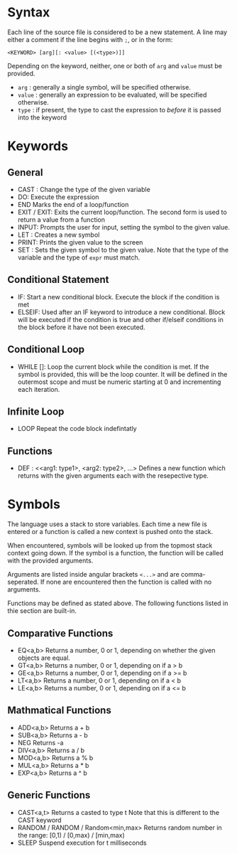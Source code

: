 # Syntax
Each line of the source file is considered to be a new statement. A line may either a comment if the line begins with `;`, or in the form:

`<KEYWORD> [arg][: <value> [(<type>)]]`

Depending on the keyword, neither, one or both of `arg` and `value` must be provided.
- `arg` : generally a single symbol, will be specified otherwise.
- `value` : generally an expression to be evaluated, will be specified otherwise.
- `type` : if present, the type to cast the expression to *before* it is passed into the keyword

# Keywords

## General

- CAST <symbol>: <type>
Change the type of the given variable
- DO: <expr>
Execute the expression
- END
Marks the end of a loop/function
- EXIT / EXIT: <expr>
Exits the current loop/function. The second form is used to return a value from a function
- INPUT: <symbol>
Prompts the user for input, setting the symbol to the given value.
- LET <symbol>: <expr>
Creates a new symbol
- PRINT: <expr>
Prints the given value to the screen
- SET <symbol>: <expr>
Sets the given symbol to the given value. Note that the type of the variable and the type of `expr` must match.

## Conditional Statement

- IF: <expr>
Start a new conditional block. Execute the block if the condition is met
- ELSEIF: <expr>
Used after an IF keyword to introduce a new conditional. Block will be executed if the condition is true and other if/elseif conditions in the block before it have not been executed.

## Conditional Loop

- WHILE [<symbol>]: <expr>
Loop the current block while the condition is met.
If the symbol is provided, this will be the loop counter. It will be defined in the outermost scope and must be numeric starting at 0 and incrementing each iteration.

## Infinite Loop

- LOOP
Repeat the code block indefintatly

## Functions

- DEF <symbol>: <type> <<arg1: type1>, <arg2: type2>, ...>
Defines a new function which returns <type> with the given arguments each with the resepective type.

# Symbols

The language uses a stack to store variables. Each time a new file is entered or a function is called a new context is pushed onto the stack.

When encountered, symbols will be looked up from the topmost stack context going down. If the symbol is a function, the function will be called with the provided arguments.

Arguments are listed inside angular brackets `<...>` and are comma-seperated. If none are encountered then the function is called with no arguments.

Functions may be defined as stated above. The following functions listed in thie section are built-in.

## Comparative Functions

- EQ<a,b>
Returns a number, 0 or 1, depending on whether the given objects are equal.
- GT<a,b>
Returns a number, 0 or 1, depending on if a > b
- GE<a,b>
Returns a number, 0 or 1, depending on if a >= b
- LT<a,b>
Returns a number, 0 or 1, depending on if a < b
- LE<a,b>
Returns a number, 0 or 1, depending on if a <= b

## Mathmatical Functions

- ADD<a,b>
Returns a + b
- SUB<a,b>
Returns a - b
- NEG<a>
Returns -a
- DIV<a,b>
Returns a / b
- MOD<a,b>
Returns a % b
- MUL<a,b>
Returns a * b
- EXP<a,b>
Returns a ^ b

## Generic Functions

- CAST<a,t>
Returns a casted to type t
Note that this is different to the CAST keyword
- RANDOM / RANDOM<max> / Random<min,max>
Returns random number in the range: [0,1) / [0,max) / [min,max)
- SLEEP<t>
Suspend execution for t milliseconds

